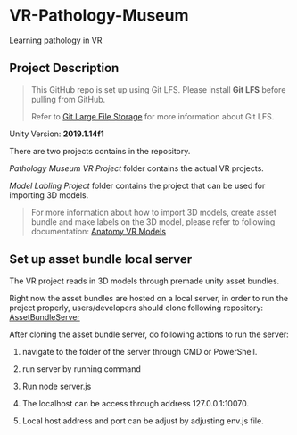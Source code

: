 # VR-Pathology-Museum
Learning pathology in VR

## Project Description
> This GitHub repo is set up using Git LFS. Please install **Git LFS** before pulling from GitHub.
>
> Refer to [Git Large File Storage](https://git-lfs.github.com/) for more information about Git LFS.

Unity Version: **2019.1.14f1**

There are two projects contains in the repository.

*Pathology Museum VR Project* folder contains the actual VR projects.

*Model Labling Project* folder contains the project that can be used for importing 3D models.

> For more information about how to import 3D models, create asset bundle and make labels on the 3D model, please refer to following documentation:
> [Anatomy VR Models](https://docs.google.com/document/d/1G_IU1hgOp9C2bEYy1sqjhqgxUIwwteYiZ0EY4QPzujk/edit#heading=h.41wqmwj69tnh)

## Set up asset bundle local server
The VR project reads in 3D models through premade unity asset bundles. 

Right now the asset bundles are hosted on a local server, in order to run the project properly, users/developers should clone following repository:
[AssetBundleServer](https://github.com/UBCHiveLab/AssetBundleServer)


After cloning the asset bundle server, do following actions to run the server:

1. navigate to the folder of the server through CMD or PowerShell.

2. run server by running command 

3. Run node server.js

4. The localhost can be access through address 127.0.0.1:10070.

5. Local host address and port can be adjust by adjusting env.js file.

